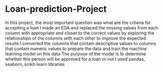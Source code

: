 # Loan-prediction-Project
In this project, the most important question was what are the 
criteria for accepting a loan
I made an EDA and replaced the missing values from each 
column with appropriate and closer to the correct values by 
exploring the relationships of the columns with each other to 
improve the expected results
I converted the columns that contain descriptive values to 
columns that contain numeric values to prepare the data and 
train the machine learning model on this data
The purpose of the model is to determine whether this person will 
be approved for a loan or not
I used pandas, seaborn, scikit-learn libraries
